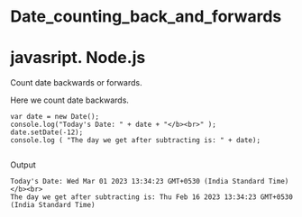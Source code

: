 # Date_counting_back_and_forwards
# javasript. Node.js


Count date backwards or forwards.

Here we count date backwards.

```
var date = new Date();
console.log("Today's Date: " + date + "</b><br>" );
date.setDate(-12);
console.log ( "The day we get after subtracting is: " + date); 
     
```

Output
```
Today's Date: Wed Mar 01 2023 13:34:23 GMT+0530 (India Standard Time)</b><br>
The day we get after subtracting is: Thu Feb 16 2023 13:34:23 GMT+0530 (India Standard Time)

```

